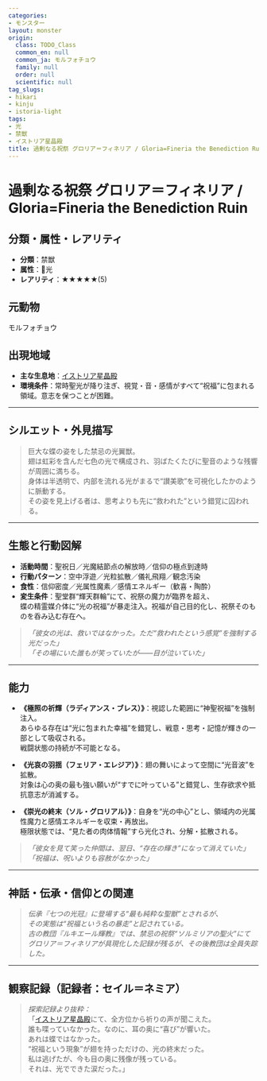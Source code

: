 ```yaml
---
categories:
- モンスター
layout: monster
origin:
  class: TODO_Class
  common_en: null
  common_ja: モルフォチョウ
  family: null
  order: null
  scientific: null
tag_slugs:
- hikari
- kinju
- istoria-light
tags:
- 光
- 禁獣
- イストリア星晶殿
title: 過剰なる祝祭 グロリア＝フィネリア / Gloria=Fineria the Benediction Ruin
---
```


# 過剰なる祝祭 グロリア＝フィネリア / Gloria=Fineria the Benediction Ruin

## 分類・属性・レアリティ
* **分類**：禁獣  
* **属性**：🌟光  
* **レアリティ**：★★★★★(5)

## 元動物
モルフォチョウ

## 出現地域
* **主な生息地**：[イストリア星晶殿](../place/istoria_light.md)  
* **環境条件**：常時聖光が降り注ぎ、視覚・音・感情がすべて“祝福”に包まれる領域。意志を保つことが困難。

---

## シルエット・外見描写
> 巨大な蝶の姿をした禁忌の光翼獣。  
> 翅は虹彩を含んだ七色の光で構成され、羽ばたくたびに聖音のような残響が周囲に満ちる。  
> 身体は半透明で、内部を流れる光がまるで“讃美歌”を可視化したかのように脈動する。  
> その姿を見上げる者は、思考よりも先に“救われた”という錯覚に囚われる。

---

## 生態と行動図解
* **活動時間**：聖祝日／光魔結節点の解放時／信仰の極点到達時  
* **行動パターン**：空中浮遊／光粒拡散／儀礼飛翔／観念汚染  
* **食性**：信仰密度／光属性魔素／感情エネルギー（歓喜・陶酔）  
* **変生条件**：聖堂群“輝天群輪”にて、祝祭の魔力が臨界を超え、  
蝶の精霊媒介体に“光の祝福”が暴走注入。祝福が自己目的化し、祝祭そのものを呑み込む存在へ。

> *「彼女の光は、救いではなかった。ただ“救われたという感覚”を強制する光だった」*  
> *「その場にいた誰もが笑っていたが――目が泣いていた」*

---

## 能力
* **《極照の祈輝（ラディアンス・ブレス）》**：視認した範囲に“神聖祝福”を強制注入。  
あらゆる存在は“光に包まれた幸福”を錯覚し、戦意・思考・記憶が輝きの一部として吸収される。  
戦闘状態の持続が不可能となる。

* **《光哀の羽揺（フェリア・エレジア）》**：翅の舞いによって空間に“光音波”を拡散。  
対象は心の奥の最も強い願いが“すでに叶っている”と錯覚し、生存欲求や抵抗意志が消滅する。

* **《崇光の終末（ソル・グロリアル）》**：自身を“光の中心”とし、領域内の光属性魔力と感情エネルギーを収束・再放出。  
極限状態では、“見た者の肉体情報”すら光化され、分解・拡散される。

> *「彼女を見て笑った仲間は、翌日、“存在の輝き”になって消えていた」*  
> *「祝福は、呪いよりも容赦がなかった」*

---

## 神話・伝承・信仰との関連
> *伝承『七つの光冠』に登場する“最も純粋な聖獣”とされるが、  
その実態は“祝福という名の暴走”と記されている。*  
> *古の教団『ルキエール輝教』では、禁忌の祝祭“ソルミリアの聖火”にて  
グロリア＝フィネリアが具現化した記録が残るが、その後教団は全員失踪した。*

---

## 観察記録（記録者：セイル＝ネミア）

> *探索記録より抜粋：*  
> 「[イストリア星晶殿](../place/istoria_light.md)にて、全方位から祈りの声が聞こえた。  
> 誰も喋っていなかった。なのに、耳の奥に“喜び”が響いた。  
> あれは蝶ではなかった。  
> “祝福という現象”が翅を持っただけの、光の終末だった。  
> 私は逃げたが、今も目の奥に残像が残っている。  
> それは、光でできた涙だった。」